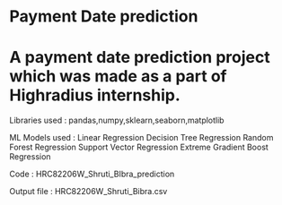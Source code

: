 # Payment Date prediction

# A payment date prediction project which was made as a part of Highradius internship.

Libraries used : pandas,numpy,sklearn,seaborn,matplotlib

ML Models used : Linear Regression
                 Decision Tree Regression
                 Random Forest Regression
                 Support Vector Regression
                 Extreme Gradient Boost Regression
                 
Code : HRC82206W_Shruti_BIbra_prediction

Output file : HRC82206W_Shruti_Bibra.csv
